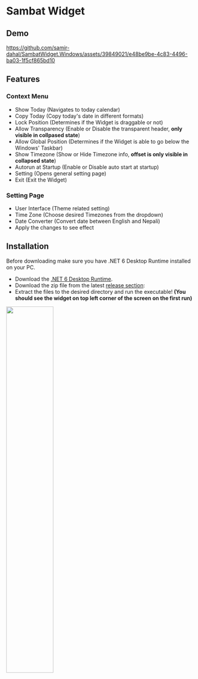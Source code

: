 # Sambat Widget

## Demo
https://github.com/samir-dahal/SambatWidget.Windows/assets/39849021/e48be9be-4c83-4496-ba03-1f5cf865bd10

## Features
### Context Menu
- Show Today (Navigates to today calendar)
- Copy Today (Copy today's date in different formats)
- Lock Position (Determines if the Widget is draggable or not)
- Allow Transparency (Enable or Disable the transparent header, **only visible in collpased state**)
- Allow Global Position (Determines if the Widget is able to go below the Windows' Taskbar)
- Show Timezone (Show or Hide Timezone info, **offset is only visible in collapsed state**)
- Autorun at Startup (Enable or Disable auto start at startup)
- Setting (Opens general setting page)
- Exit (Exit the Widget)

### Setting Page
- User Interface (Theme related setting)
- Time Zone (Choose desired Timezones from the dropdown)
- Date Converter (Convert date between English and Nepali)
- Apply the changes to see effect

## Installation
Before downloading make sure you have .NET 6 Desktop Runtime installed on your PC.

- Download the [.NET 6 Desktop Runtime](https://dotnet.microsoft.com/en-us/download/dotnet/thank-you/runtime-desktop-6.0.28-windows-x64-installer?cid=getdotnetcore).
- Download the zip file from the latest [release section](https://github.com/samir-dahal/SambatWidget.Windows/releases/tag/v1.1.0):
- Extract the files to the desired directory and run the executable! **(You should see the widget on top left corner of the screen on the first run)**

<img src="https://github.com/samir-dahal/SambatWidget.Windows/assets/39849021/2dc82f00-b5f4-4242-89c8-8ca316202e2d" width="50%" height="auto"/>


